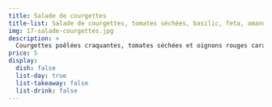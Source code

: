 ```yaml
---
title: Salade de courgettes
title-list: Salade de courgettes, tomates séchées, basilic, feta, amandes
img: 17-salade-courgettes.jpg
description: >
  Courgettes poêlées craquantes, tomates séchées et oignons rouges caramélisés.
price: 5
display:
  dish: false
  list-day: true
  list-takeaway: false
  list-drink: false
---
```


